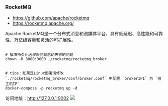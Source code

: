 ### RocketMQ

- https://github.com/apache/rocketmq
- https://rocketmq.apache.org/

Apache RocketMQ是一个分布式消息和流媒体平台，具有低延迟、高性能和可靠性、万亿级容量和灵活的可扩展性。

```shell

# 解决持久化因权限问题启动失败的问题
chown -R 3000:3000 ./rocketmq/rocketmq_broker


# tips：如果是Linux部署请修改 `./rocketmq/rocketmq_broker/conf/broker.conf` 中配置 `brokerIP1` 为 `宿主机IP`
docker-compose -p rocketmq up -d
```

访问地址：http://127.0.0.1:9002
![](./images/run-1689057214675.png)

